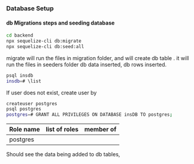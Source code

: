 ### Database Setup

#### db Migrations steps and seeding database

```sh
cd backend
npx sequelize-cli db:migrate
npx sequelize-cli db:seed:all
```

migrate will run the files in migration folder, and will create db table .
it will run the files in seeders folder db data inserted, db rows inserted.

```sh
psql insdb
insdb=# \list
```

If user does not exist, create user by

```sh
createuser postgres
psql postgres
postgres=# GRANT ALL PRIVILEGES ON DATABASE insDB TO postgres;
```

| Role name | list of roles | member of |
| --------- | ------------- | --------- |
| postgres  |               |           |

Should see the data being added to db tables,
